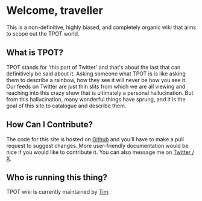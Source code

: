 # Welcome, traveller

This is a non-definitive, highly biased, and completely organic wiki that aims to scope out the TPOT world.

## What is TPOT?

TPOT stands for 'this part of Twitter' and that's about the last that can definitively be said about it. Asking someone what TPOT is is like asking them to describe a rainbow, how they see it will never be how you see it. Our feeds on Twitter are just thin slits from which we are all viewing and reaching into this crazy show that is ultimately a personal hallucination. But from this hallucination, many wonderful things have sprung, and it is the goal of this site to catalogue and describe them.

## How Can I Contribute?

The code for this site is hosted on [Github](https://github.com/timothyylim/tpot-wiki) and you'll have to make a pull request to suggest changes. More user-friendly documentation would be nice if you would like to contribute it. You can also message me on [Twitter / X](https://twitter.com/wayfaring_tim). 

## Who is running this thing?

TPOT wiki is currently maintained by [Tim](https://timothylim.is).
